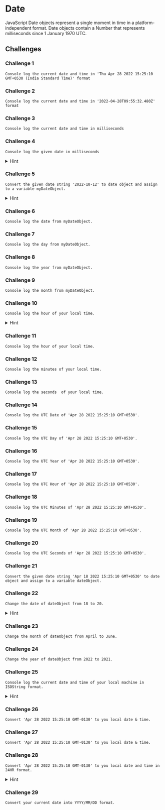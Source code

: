 # Date

JavaScript Date objects represent a single moment in time in a platform-independent format. Date objects contain a Number that represents milliseconds since 1 January 1970 UTC.

## **Challenges**

### Challenge 1

```
Console log the current date and time in 'Thu Apr 28 2022 15:25:10 GMT+0530 (India Standard Time)' format
```

### Challenge 2

```
Console log the current date and time in '2022-04-28T09:55:32.480Z' format
```

### Challenge 3

```
Console log the current date and time in milliseconds
```

### Challenge 4

```
Console log the given date in milliseconds
```

<details>
<summary>Hint</summary>

[Date.parse()](https://developer.mozilla.org/en-US/docs/Web/JavaScript/Reference/Global_Objects/Date/parse)

</details>

### Challenge 5

```
Convert the given date string '2022-10-12' to date object and assign to a variable myDateObject.
```

<details>
<summary>Hint</summary>

```
new Date()
```

</details>

### Challenge 6

```
Console log the date from myDateObject.
```

### Challenge 7

```
Console log the day from myDateObject.
```

### Challenge 8

```
Console log the year from myDateObject.
```

### Challenge 9

```
Console log the month from myDateObject.
```

### Challenge 10

```
Console log the hour of your local time.
```

<details>
<summary>Hint</summary>

[Date.prototype.getHours()](https://developer.mozilla.org/en-US/docs/Web/JavaScript/Reference/Global_Objects/Date/getHours)

</details>

### Challenge 11

```
Console log the hour of your local time.
```

### Challenge 12

```
Console log the minutes of your local time.
```

### Challenge 13

```
Console log the seconds  of your local time.
```

### Challenge 14

```
Console log the UTC Date of 'Apr 28 2022 15:25:10 GMT+0530'.
```

### Challenge 15

```
Console log the UTC Day of 'Apr 28 2022 15:25:10 GMT+0530'.
```

### Challenge 16

```
Console log the UTC Year of 'Apr 28 2022 15:25:10 GMT+0530'.
```

### Challenge 17

```
Console log the UTC Hour of 'Apr 28 2022 15:25:10 GMT+0530'.
```

### Challenge 18

```
Console log the UTC Minutes of 'Apr 28 2022 15:25:10 GMT+0530'.
```

### Challenge 19

```
Console log the UTC Month of 'Apr 28 2022 15:25:10 GMT+0530'.
```

### Challenge 20

```
Console log the UTC Seconds of 'Apr 28 2022 15:25:10 GMT+0530'.
```

### Challenge 21

```
Convert the given date string 'Apr 18 2022 15:25:10 GMT+0530' to date object and assign to a variable dateObject.
```

### Challenge 22

```
Change the date of dateObject from 18 to 20.
```

<details>
<summary>Hint</summary>

[Date.prototype.setDate()](https://developer.mozilla.org/en-US/docs/Web/JavaScript/Reference/Global_Objects/Date/setDate)

</details>

### Challenge 23

```
Change the month of dateObject from April to June.
```

### Challenge 24

```
Change the year of dateObject from 2022 to 2021.
```

### Challenge 25

```
Console log the current date and time of your local machine in ISOString format.
```

<details>
<summary>Hint</summary>

[Date.prototype.toISOString()](https://developer.mozilla.org/en-US/docs/Web/JavaScript/Reference/Global_Objects/Date/toISOString)

</details>

### Challenge 26

```
Convert 'Apr 28 2022 15:25:10 GMT-0130' to you local date & time.
```

### Challenge 27

```
Convert 'Apr 28 2022 15:25:10 GMT-0130' to you local date & time.
```

### Challenge 28

```
Convert 'Apr 28 2022 15:25:10 GMT-0130' to you local date and time in 24HR format.
```

<details>
<summary>Hint</summary>

[Date.prototype.toLocaleString()](https://developer.mozilla.org/en-US/docs/Web/JavaScript/Reference/Global_Objects/Date/toLocaleString)

</details>

### Challenge 29

```
Convert your current date into YYYY/MM/DD format.
```
